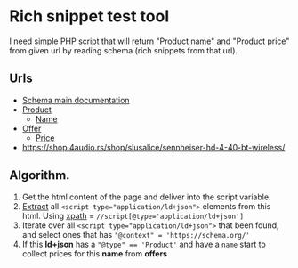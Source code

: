 # Rich snippet test tool

I need simple PHP script that will return "Product name" and "Product price" from given url by reading schema (rich snippets from that url).

## Urls

- [Schema main documentation](http://schema.org/docs/gs.html)
- [Product](http://schema.org/Product)
    - [Name](http://schema.org/name)
- [Offer](http://schema.org/Offer)
    - [Price](http://schema.org/price)
- https://shop.4audio.rs/shop/slusalice/sennheiser-hd-4-40-bt-wireless/

## Algorithm.

1. Get the html content of the page and deliver into the script variable.
2. [Extract](https://www.coralnodes.com/parsing-html-in-php/) all `<script type="application/ld+json">` elements from this html. Using [xpath](https://www.w3schools.com/xml/xml_xpath.asp) = `//script[@type='application/ld+json']`
3. Iterate over all `<script type="application/ld+json">`  that been found, and select ones that has `"@context" = 'https://schema.org/'`
4. If this **ld+json** has a `"@type" == 'Product'` and have a `name` start to collect prices for this **name** from **offers**